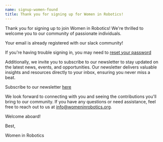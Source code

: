 ```yaml
---
name: signup-women-found
title: Thank you for signing up for Women in Robotics!
---
```


Thank you for signing up to join Women in Robotics! We're thrilled to welcome you to our community of passionate individuals.

Your email is already registered with our slack community!

If you're having trouble signing in, you may need to [reset your password](https://slack.com/help/articles/201909068-Reset-your-password)

Additionally, we invite you to subscribe to our newsletter to stay updated on the latest news, events, and opportunities. Our newsletter delivers valuable insights and resources directly to your inbox, ensuring you never miss a beat.

Subscribe to our newsletter [here](https://www.womeninrobotics.org/newsletter)

We look forward to connecting with you and seeing the contributions you'll bring to our community. If you have any questions or need assistance, feel free to reach out to us at info@womeninrobotics.org.

Welcome aboard!

Best,

Women in Robotics
